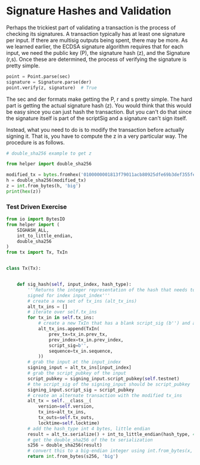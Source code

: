 
# Signature Hashes and Validation

Perhaps the trickiest part of validating a transaction is the process of checking its signatures. A transaction typically has at least one signature per input. If there are multisig outputs being spent, there may be more. As we learned earlier, the ECDSA signature algorithm requires that for each input, we need the public key (P), the signature hash (z), and the Signature (r,s). Once these are determined, the process of verifying the signature is pretty simple.

```python
point = Point.parse(sec)
signature = Signature.parse(der)
point.verify(z, signature)  # True
```

The sec and der formats make getting the P, r and s pretty simple. The hard part is getting the actual signature hash (z). You would think that this would be easy since you can just hash the transaction. But you can't do that since the signature itself is part of the scriptSig and a signature can't sign itself.

Instead, what you need to do is to modify the transaction before actually signing it. That is, you have to compute the z in a very particular way. The procedure is as follows.


```python
# double_sha256 example to get z

from helper import double_sha256

modified_tx = bytes.fromhex('0100000001813f79011acb80925dfe69b3def355fe914bd1d96a3f5f71bf8303c6a989c7d1000000001976a914a802fc56c704ce87c42d7c92eb75e7896bdc41ae88acfeffffff02a135ef01000000001976a914bc3b654dca7e56b04dca18f2566cdaf02e8d9ada88ac99c39800000000001976a9141c4bc762dd5423e332166702cb75f40df79fea1288ac1943060001000000')
h = double_sha256(modified_tx)
z = int.from_bytes(h, 'big')
print(hex(z))
```

### Test Driven Exercise


```python
from io import BytesIO
from helper import (
    SIGHASH_ALL,
    int_to_little_endian,
    double_sha256
)
from tx import Tx, TxIn


class Tx(Tx):


    def sig_hash(self, input_index, hash_type):
        '''Returns the integer representation of the hash that needs to get
        signed for index input_index'''
        # create a new set of tx_ins (alt_tx_ins)
        alt_tx_ins = []
        # iterate over self.tx_ins
        for tx_in in self.tx_ins:
            # create a new TxIn that has a blank script_sig (b'') and add to alt_tx_ins
            alt_tx_ins.append(TxIn(
                prev_tx=tx_in.prev_tx,
                prev_index=tx_in.prev_index,
                script_sig=b'',
                sequence=tx_in.sequence,
            ))
        # grab the input at the input_index
        signing_input = alt_tx_ins[input_index]
        # grab the script_pubkey of the input
        script_pubkey = signing_input.script_pubkey(self.testnet)
        # the script_sig of the signing_input should be script_pubkey
        signing_input.script_sig = script_pubkey
        # create an alternate transaction with the modified tx_ins
        alt_tx = self.__class__(
            version=self.version,
            tx_ins=alt_tx_ins,
            tx_outs=self.tx_outs,
            locktime=self.locktime)
        # add the hash_type int 4 bytes, little endian
        result = alt_tx.serialize() + int_to_little_endian(hash_type, 4)
        # get the double_sha256 of the tx serialization
        s256 = double_sha256(result)
        # convert this to a big-endian integer using int.from_bytes(x, 'big')
        return int.from_bytes(s256, 'big')
```
